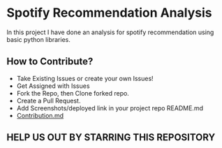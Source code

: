 # Spotify Recommendation Analysis

In this project I have done an analysis for spotify recommendation using basic python libraries.

## How to Contribute?

- Take Existing Issues or create your own Issues!
- Get Assigned with Issues
- Fork the Repo, then Clone forked repo.
- Create a Pull Request.
- Add Screenshots/deployed link in your project repo README.md
- [Contribution.md](https://github.com/Encode-PDEU/AI-ML_Encode_HF2022/blob/main/CONTRIBUTING.md)


## HELP US OUT BY STARRING THIS REPOSITORY
